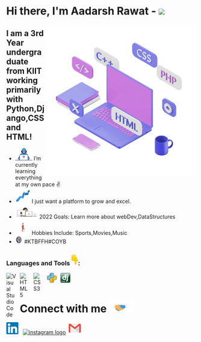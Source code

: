 
# Hi there, I'm Aadarsh Rawat - <img src="https://github.com/TheDudeThatCode/TheDudeThatCode/blob/master/Assets/Hi.gif" width="29px"> 

<img align="right" alt="PC GIF" src="https://github.com/AadarshRawat/AadarshRawat/blob/master/assests/giphy%20(2).gif" width="400" />



## I am a 3rd Year undergraduate from KIIT working primarily with Python,Django,CSS and HTML!

- <img alt="dev GIF" src="https://github.com/AadarshRawat/AadarshRawat/blob/master/assests/Developer.gif" width="45" /> I’m currently learning everything at my own pace ✌️
- <img alt="dev2 GIF" src="https://github.com/AadarshRawat/AadarshRawat/blob/master/assests/improve.gif" width="40" /> I just want a platform to grow and excel. 
- <img alt="dev2 GIF" src="https://github.com/AadarshRawat/AadarshRawat/blob/master/assests/output-onlinegiftools.gif" width="60" /> 2022 Goals: Learn more about webDev,DataStructures
- <img alt="football GIF" src="https://github.com/AadarshRawat/AadarshRawat/blob/master/assests/football.gif" width="40" /> Hobbies Include: Sports,Movies,Music
- <img alt="chelsea GIF" src="https://github.com/AadarshRawat/AadarshRawat/blob/master/assests/chelsea.gif" width="20" />  #KTBFFH#COYB 


### Languages and Tools <img src="https://github.com/AadarshRawat/AadarshRawat/blob/master/assests/Point_Down.gif" height="32px">:

<img align="left" alt="Visual Studio Code" width="26px" src="https://cdn.jsdelivr.net/gh/devicons/devicon/icons/vscode/vscode-original.svg" style="padding-right:10px;" />
<img align="left" alt="HTML5" width="26px" src="https://cdn.jsdelivr.net/gh/devicons/devicon/icons/html5/html5-original.svg" style="padding-right:10px;" />
<img align="left" alt="CSS3" width="26px" src="https://cdn.jsdelivr.net/gh/devicons/devicon/icons/css3/css3-original.svg" style="padding-right:10px;" />
<img align="left" alt="python" width="26px" src="https://github.com/AadarshRawat/AadarshRawat/blob/master/assests/python.png" style="padding-right:10px;" />
<img align="left" alt="django" width="26px" src="https://github.com/AadarshRawat/AadarshRawat/blob/master/assests/Daco_2081416.png" style="padding-right:10px;" />



<br><br>


# Connect with me<img src="https://github.com/AadarshRawat/AadarshRawat/blob/master/assests/Handshake.gif" height="32px">

[<img src="https://github.com/AadarshRawat/AadarshRawat/blob/master/assests/Linkedin.svg" alt="linkedin logo" width="32" >](https://www.linkedin.com/in/aadarshrawat-2020) &nbsp;
[<img src="https://github.com/TheDudeThatCode/TheDudeThatCode/blob/master/Assets/Instagram.svg" alt="instagram logo" width="32">](https://www.instagram.com/__aadarsh.r__/)&nbsp;
[<img src="https://github.com/AadarshRawat/AadarshRawat/blob/master/assests/Gmail.svg" alt="instagram logo" width="32">](mailto:aadarshrawat11@gmail.com)

















[instagram]:https://www.instagram.com/__aadarsh.r__/
[linkedin]:https://www.linkedin.com/in/aadarshrawat-2020
